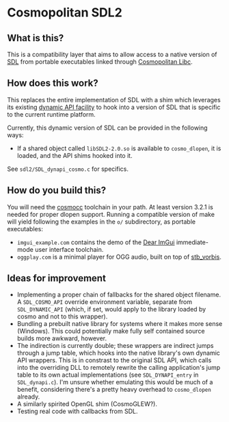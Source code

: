 # Cosmopolitan SDL2

## What is this?
This is a compatibility layer that aims to allow access to a native version of
[SDL](https://libsdl.org/) from portable executables linked through
[Cosmopolitan Libc](http://justine.lol/cosmopolitan/).

## How does this work?
This replaces the entire implementation of SDL with a shim which leverages its
existing [dynamic API facility](https://wiki.libsdl.org/SDL2/README/dynapi) to
hook into a version of SDL that is specific to the current runtime platform.

Currently, this dynamic version of SDL can be provided in the following ways:
- If a shared object called `libSDL2-2.0.so` is available to
  `cosmo_dlopen`, it is loaded, and the API shims hooked into it.

See `sdl2/SDL_dynapi_cosmo.c` for specifics.

## How do you build this?
You will need the [cosmocc](https://github.com/jart/cosmopolitan/blob/master/tool/cosmocc/README.md)
toolchain in your path. At least version 3.2.1 is needed for proper dlopen support.
Running a compatible version of make will yield following the examples in the `o/` subdirectory, as
portable executables:
- `imgui_example.com` contains the demo of the [Dear ImGui](https://github.com/ocornut/imgui)
  immediate-mode user interface toolchain.
- `oggplay.com` is a minimal player for OGG audio, built on top of [stb\_vorbis](https://github.com/nothings/stb).

## Ideas for improvement
- Implementing a proper chain of fallbacks for the shared object filename. A `SDL_COSMO_API`
  override environment variable, separate from `SDL_DYNAMIC_API` (which, if set,
  would apply to the library loaded by cosmo and not to this wrapper).
- Bundling a prebuilt native library for systems where it makes more sense (Windows).
  This could potentially make fully self contained source builds more awkward, however.
- The indirection is currently double; these wrappers are indirect jumps through a
  jump table, which hooks into the native library's own dynamic API wrappers. This is in
  constrast to the original SDL API, which calls into the overriding DLL to remotely rewrite
  the calling application's jump table to its own actual implementations (see `SDL_DYNAPI_entry`
  in `SDL_dynapi.c`). I'm unsure whether emulating this would be much of a benefit, considering
  there's a pretty heavy overhead to `cosmo_dlopen` already.
- A similarly spirited OpenGL shim (CosmoGLEW?).
- Testing real code with callbacks from SDL.
